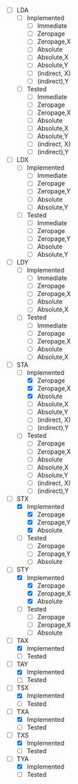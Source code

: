 
- [ ] LDA
	- [ ] Implemented
		- [ ] Immediate
		- [ ] Zeropage
		- [ ] Zeropage,X
		- [ ] Absolute
		- [ ] Absolute,X
		- [ ] Absolute,Y
		- [ ] (indirect, X)
		- [ ] (indirect),Y
	- [ ] Tested
		- [ ] Immediate
		- [ ] Zeropage
		- [ ] Zeropage,X
		- [ ] Absolute
		- [ ] Absolute,X
		- [ ] Absolute,Y
		- [ ] (indirect, X)
		- [ ] (indirect),Y
- [ ] LDX
	- [ ] Implemented
		- [ ] Immediate
		- [ ] Zeropage
		- [ ] Zeropage,Y
		- [ ] Absolute
		- [ ] Absolute,Y
	- [ ] Tested
		- [ ] Immediate
		- [ ] Zeropage
		- [ ] Zeropage,Y
		- [ ] Absolute
		- [ ] Absolute,Y
- [ ] LDY
	- [ ] Implemented
		- [ ] Immediate
		- [ ] Zeropage
		- [ ] Zeropage,X
		- [ ] Absolute
		- [ ] Absolute,X
	- [ ] Tested
		- [ ] Immediate
		- [ ] Zeropage
		- [ ] Zeropage,X
		- [ ] Absolute
		- [ ] Absolute,X
- [ ] STA
	- [ ] Implemented
		- [x] Zeropage
		- [x] Zeropage,X
		- [x] Absolute
		- [ ] Absolute,X
		- [ ] Absolute,Y
		- [ ] (indirect, X)
		- [ ] (indirect),Y
	- [ ] Tested
		- [ ] Zeropage
		- [ ] Zeropage,X
		- [ ] Absolute
		- [ ] Absolute,X
		- [ ] Absolute,Y
		- [ ] (indirect, X)
		- [ ] (indirect),Y
- [ ] STX
	- [x] Implemented
		- [x] Zeropage
		- [x] Zeropage,Y
		- [x] Absolute
	- [ ] Tested
		- [ ] Zeropage
		- [ ] Zeropage,Y
		- [ ] Absolute
- [ ] STY
	- [x] Implemented
		- [x] Zeropage
		- [x] Zeropage,X
		- [x] Absolute
	- [ ] Tested
		- [ ] Zeropage
		- [ ] Zeropage,X
		- [ ] Absolute
- [ ] TAX
	- [x] Implemented
	- [ ] Tested
- [ ] TAY
	- [x] Implemented
	- [ ] Tested
- [ ] TSX
	- [x] Implemented
	- [ ] Tested
- [ ] TXA
	- [x] Implemented
	- [ ] Tested
- [ ] TXS
	- [x] Implemented
	- [ ] Tested
- [ ] TYA
	- [x] Implemented
	- [ ] Tested